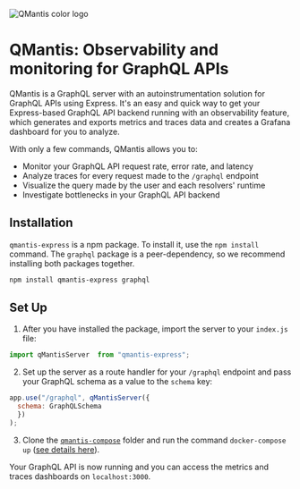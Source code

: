 ![QMantis color logo](https://i.ibb.co/YjZnTdj/QMantis-logo-color-small2.png)

# QMantis: Observability and monitoring for GraphQL APIs

QMantis is a GraphQL server with an autoinstrumentation solution for GraphQL APIs using Express. It's an easy and quick way to get your Express-based GraphQL API backend running with an observability feature, which generates and exports metrics and traces data and creates a Grafana dashboard for you to analyze.

With only a few commands, QMantis allows you to:

- Monitor your GraphQL API request rate, error rate, and latency
- Analyze traces for every request made to the `/graphql` endpoint
- Visualize the query made by the user and each resolvers' runtime
- Investigate bottlenecks in your GraphQL API backend

## Installation

`qmantis-express` is a npm package. To install it, use the `npm install` command. The `graphql` package is a peer-dependency, so we recommend installing both packages together.

```bash
npm install qmantis-express graphql
```

## Set Up

1. After you have installed the package, import the server to your `index.js` file:

```javascript
import qMantisServer  from "qmantis-express";
```

2. Set up the server as a route handler for your `/graphql` endpoint and pass your GraphQL schema as a value to the `schema` key:

```javascript
app.use("/graphql", qMantisServer({
  schema: GraphQLSchema
  })
);
```

3. Clone the [`qmantis-compose`](https://github.com/qmantis/qmantis-compose) folder and run the command `docker-compose up` ([see details here](https://github.com/qmantis/qmantis-compose)).


Your GraphQL API is now running and you can access the metrics and traces dashboards on `localhost:3000`.
